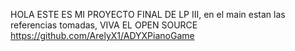 HOLA ESTE ES MI PROYECTO FINAL DE LP III, en el main estan las referencias tomadas, VIVA EL OPEN SOURCE
https://github.com/ArelyX1/ADYXPianoGame
